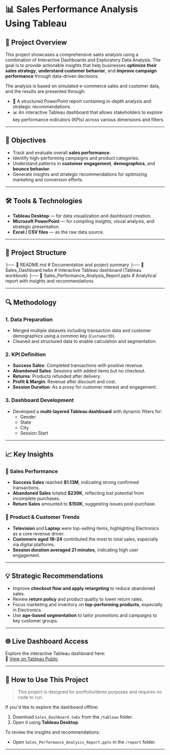 # 📊 Sales Performance Analysis Using Tableau

## 🧠 Project Overview
This project showcases a comprehensive sales analysis using a combination of Interactive Dashboards and Exploratory Data Analysis. The goal is to provide actionable insights that help businesses **optimize their sales strategy**, **understand customer behavior**, and **improve campaign performance** through data-driven decisions.

The analysis is based on simulated e-commerce sales and customer data, and the results are presented through:
- 📄 A structured PowerPoint report containing in-depth analysis and strategic recommendations.
- 📊 An interactive Tableau dashboard that allows stakeholders to explore key performance indicators (KPIs) across various dimensions and filters.

---

## 🎯 Objectives

- Track and evaluate overall **sales performance**.
- Identify high-performing campaigns and product categories.
- Understand patterns in **customer engagement**, **demographics**, and **bounce behavior**.
- Generate insights and strategic recommendations for optimizing marketing and conversion efforts.

---

## 🛠️ Tools & Technologies
- **Tableau Desktop** — for data visualization and dashboard creation.
- **Microsoft PowerPoint** — for compiling insights, visual analysis, and strategic presentation.
- **Excel / CSV files** — as the raw data source.

---

## 📂 Project Structure
├── 📄 README.md # Documentation and project summary
├── 📄 Sales_Dashboard.twbx # Interactive Tableau dashboard (Tableau workbook)
├── 📄 Sales_Performance_Analysis_Report.pptx # Analytical report with insights and recommendations

---

## 🔍 Methodology

### 1. Data Preparation
- Merged multiple datasets including transaction data and customer demographics using a common key (`CustomerID`).
- Cleaned and structured data to enable calculation and segmentation.

### 2. KPI Definition
- **Success Sales**: Completed transactions with positive revenue.
- **Abandoned Sales**: Sessions with added items but no checkout.
- **Returns**: Products refunded after delivery.
- **Profit & Margin**: Revenue after discount and cost.
- **Session Duration**: As a proxy for customer interest and engagement.

### 3. Dashboard Development
- Developed a **multi-layered Tableau dashboard** with dynamic filters for:
  - Gender
  - State
  - City
  - Session Start

---

## 📈 Key Insights

### 🔹 Sales Performance
- **Success Sales** reached **$1.13M**, indicating strong confirmed transactions.
- **Abandoned Sales** totaled **$239K**, reflecting lost potential from incomplete purchases.
- **Return Sales** amounted to **$150K**, suggesting issues post-purchase.

### 🔹 Product & Customer Trends
- **Television** and **Laptop** were top-selling items, highlighting Electronics as a core revenue driver.
- **Customers aged 18–24** contributed the most to total sales, especially via digital platforms.
- **Session duration averaged 21 minutes**, indicating high user engagement.

---

## 💡 Strategic Recommendations

- Improve **checkout flow and apply retargeting** to reduce abandoned sales.
- Review **return policy** and product quality to lower return rates.
- Focus marketing and inventory on **top-performing products**, especially in Electronics.
- Use **age-based segmentation** to tailor promotions and campaigns to key customer groups.

---

## 🌐 Live Dashboard Access
Explore the interactive Tableau dashboard here:  
🔗 [View on Tableau Public](https://public.tableau.com/shared/K7NFNPDSC?:display_count=n&:origin=viz_share_link)  


---

## 🚀 How to Use This Project

> This project is designed for portfolio/demo purposes and requires no code to run.

If you'd like to explore the dashboard offline:
1. Download `Sales_Dashboard.twbx` from the `/tableau` folder.
2. Open it using **Tableau Desktop**.

To review the insights and recommendations:
- Open `Sales_Performance_Analysis_Report.pptx` in the `/report` folder.

---
